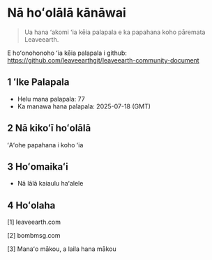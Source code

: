 # Nā hoʻolālā kānāwai

>Ua hana ʻakomi ʻia kēia palapala e ka papahana koho pāremata Leaveearth.

E hoʻonohonoho ʻia kēia palapala i github: https://github.com/leaveearthgit/leaveearth-community-document

## 1 ʻIke Palapala

- Helu mana palapala: 77
- Ka manawa hana palapala: 2025-07-18 (GMT)

## 2 Nā kikoʻī hoʻolālā

ʻAʻohe papahana i koho ʻia

## 3 Hoʻomaikaʻi
* Nā lālā kaiaulu haʻalele

## 4 Hoʻolaha
[1] leaveearth.com

[2] bombmsg.com

[3] Manaʻo mākou, a laila hana mākou